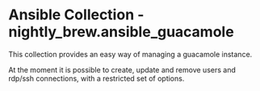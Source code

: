 # Ansible Collection - nightly_brew.ansible_guacamole

This collection provides an easy way of managing a guacamole instance.

At the moment it is possible to create, update and remove users and rdp/ssh connections, with a restricted set of options.